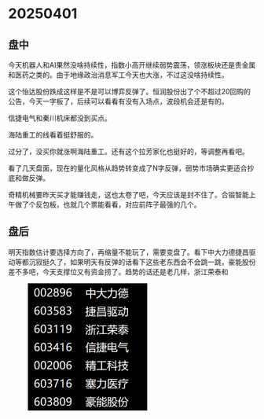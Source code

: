 # 20250401

## 盘中

今天机器人和AI果然没啥持续性，指数小高开继续弱势震荡，领涨板块还是贵金属和医药之类的。由于地缘政治消息军工今天也大涨，不过这没啥持续性。

这个怡达股份跌成这样是不是可以博弈反弹了。恒润股份出了个不超过20回购的公告，今天一字板了，后续可以看看有没有入场点，波段机会还是有的。

信捷电气和秦川机床都没到买点。

海陆重工的线看着挺舒服的。

过分了，没买你就涨啊海陆重工。还有这个拉芳家化也挺好的，等调整再看吧。

看了几天盘面，现在的量化风格从趋势转变成了N字反弹，弱势市场确实更适合抄底和做反弹。

奇精机械要昨天买才能赚钱走，这也太卷了吧，今天应该是封不住了。合锻智能上午做了个反包板，也就几个票能看看，对应前阵子最强的几个。

## 盘后

明天指数估计要选择方向了，再缩量不能玩了，需要变盘了。看下中大力德捷昌驱动等都沉寂挺久了，如果明天有反弹的话看下这些老东西会不会跳一跳，豪能股份差不多吧，今天支撑位又有资金捞了。趋势的话还是老几样，浙江荣泰和

<figure><img src=".gitbook/assets/image (2).png" alt=""><figcaption></figcaption></figure>
